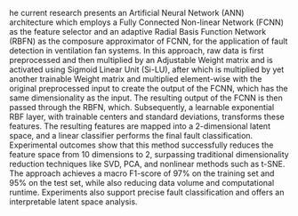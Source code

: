 he current research presents an Artificial Neural Network (ANN) architecture which employs a Fully Connected Non-linear Network (FCNN) as the feature selector and an adaptive Radial Basis Function Network (RBFN) as the composure approximator of FCNN, for the application of fault detection in ventilation fan systems. In this approach, raw data is first preprocessed and then multiplied by an Adjustable Weight matrix and is activated using Sigmoid Linear Unit (Si-LU), after which is multiplied by yet another trainable Weight matrix and multiplied element-wise with the original preprocessed input to create the output of the FCNN, which has the same dimensionality as the input. The resulting output of the FCNN is then passed through the RBFN, which. Subsequently, a learnable exponential RBF layer, with trainable centers and standard deviations, transforms these features. The resulting features are mapped into a 2-dimensional latent space, and a linear classifier performs the final fault classification. Experimental outcomes show that this method successfully reduces the feature space from 10 dimensions to 2, surpassing traditional dimensionality reduction techniques like SVD, PCA, and nonlinear methods such as t-SNE. The approach achieves a macro F1-score of 97% on the training set and 95% on the test set, while also reducing data volume and computational runtime. Experiments also support precise fault classification and offers an interpretable latent space analysis.
